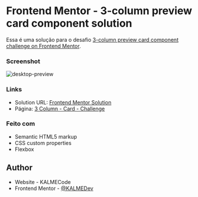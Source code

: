 # Frontend Mentor - 3-column preview card component solution

Essa é uma solução para o desafio [3-column preview card component challenge on Frontend Mentor](https://www.frontendmentor.io/challenges/3column-preview-card-component-pH92eAR2-).


### Screenshot

![desktop-preview](https://user-images.githubusercontent.com/76540923/118167621-43c4c980-b3fd-11eb-8749-09ec815fc2ed.jpg)

### Links

- Solution URL: [Frontend Mentor Solution](https://www.frontendmentor.io/challenges/3column-preview-card-component-pH92eAR2-/hub/3-column-preview-card-B5Yy-BooG)
- Página: [3 Column - Card - Challenge](https://3-column-challenge-frontendmentor.netlify.app/)

### Feito com

- Semantic HTML5 markup
- CSS custom properties
- Flexbox

## Author

- Website - KALMECode
- Frontend Mentor - [@KALMEDev](https://www.frontendmentor.io/profile/KALMECode)



